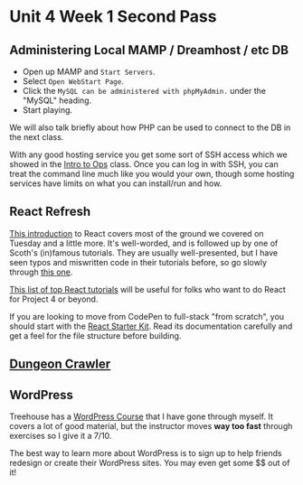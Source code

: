 # Unit 4 Week 1 Second Pass

## Administering Local MAMP / Dreamhost / etc DB

- Open up MAMP and `Start Servers`.
- Select `Open WebStart Page`.
- Click the `MySQL can be administered with phpMyAdmin.` under the "MySQL" heading.
- Start playing.

We will also talk briefly about how PHP can be used to connect to the DB in the next class.

With any good hosting service you get some sort of SSH access which we showed in the [Intro to Ops](https://github.com/den-wdi-2/intro-to-ops) class.  Once you can log in with SSH, you can treat the command line much like you would your own, though some hosting services have limits on what you can install/run and how.

<!--This is more a trial-and-error experience.  You're trying to find the hosting environment that most suits your needs at the cheapest price, and that's something you unfortunately have to figure out on your own, sometimes the hard way. -->

## React Refresh

[This introduction](https://scotch.io/tutorials/learning-react-getting-started-and-concepts) to React covers most of the ground we covered on Tuesday and a little more.  It's well-worded, and is followed up by one of Scoth's (in)famous tutorials.  They are usually well-presented, but I have seen typos and miswritten code in their tutorials before, so go slowly through [this one](https://scotch.io/tutorials/create-a-simple-to-do-app-with-react).

[This list of top React tutorials](http://andrewhfarmer.com/getting-started-tutorials/) will be useful for folks who want to do React for Project 4 or beyond.

If you are looking to move from CodePen to full-stack "from scratch", you should start with the [React Starter Kit](https://github.com/kriasoft/react-starter-kit).  Read its documentation carefully and get a feel for the file structure before building.

## [Dungeon Crawler](http://codepen.io/ZebGirouard/pen/eZqjLd)

## WordPress

Treehouse has a [WordPress Course](https://teamtreehouse.com/tracks/wordpress-development) that I have gone through myself.  It covers a lot of good material, but the instructor moves **way too fast** through exercises so I give it a 7/10.

The best way to learn more about WordPress is to sign up to help friends redesign or create their WordPress sites.  You may even get some $$ out of it!
